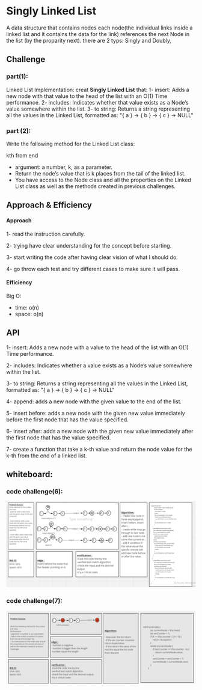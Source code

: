 # Singly Linked List


A data structure that contains nodes each node(the individual links inside a linked list and it contains the data for the link) references the next Node in the list (by the proparity next). there are 2 typs: Singly and Doubly,



## Challenge

### part(1):
Linked List Implementation:
creat **Singly Linked List** that:
1- insert: Adds a new node with that value to the head of the list with an O(1) Time performance.
2- includes: Indicates whether that value exists as a Node’s value somewhere within the list.
3- to string: Returns a string representing all the values in the Linked List, formatted as:
"{ a } -> { b } -> { c } -> NULL"


### part (2):
Write the following method for the Linked List class:


kth from end


- argument: a number, k, as a parameter.
- Return the node’s value that is k places from the tail of the linked list.
- You have access to the Node class and all the properties on the Linked List class as well as the methods created in previous challenges.


## Approach & Efficiency

#### Approach

1- read the instruction carefully.


2- trying have clear understanding for the concept before starting.


3- start writing the code after having clear vision of what I should do.


4- go throw each test and try different cases to make sure it will pass.  



#### Efficiency

Big O:
- time:  o(n)
- space: o(n)


## API


1- insert: Adds a new node with a value to the head of the list with an O(1) Time performance.


2- includes: Indicates whether a value exists as a Node’s value somewhere within the list.


3- to string: Returns a string representing all the values in the Linked List, formatted as:
"{ a } -> { b } -> { c } -> NULL"


4- append: adds a new node with the given value to the end of the list.


5- insert before: adds a new node with the given new value immediately before the first node that has the value 
specified.


6- insert after: adds a new node with the given new value immediately after the first node that has the value specified.


7- create a function that take a k-th value and return the node value for the k-th from the end of a linked list.

## whiteboard:


### code challenge(6):


![whiteboard6](./whiteboard6.PNG)


### code challenge(7):


![whightboard7](./whightboard7.PNG)


